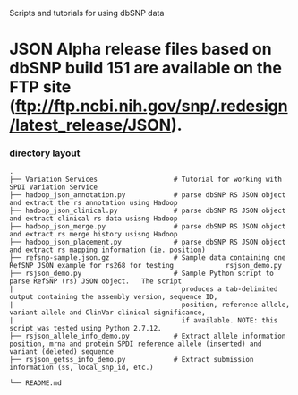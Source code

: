 Scripts and tutorials for using dbSNP data

JSON Alpha release files based on dbSNP build 151 are available on the FTP site (ftp://ftp.ncbi.nih.gov/snp/.redesign/latest_release/JSON). 
============================

### directory layout

    .
    ├── Variation Services                   # Tutorial for working with SPDI Variation Service
    ├── hadoop_json_annotation.py            # parse dbSNP RS JSON object and extract the rs annotation using Hadoop
    ├── hadoop_json_clinical.py              # parse dbSNP RS JSON object and extract clinical rs data usisng Hadoop
    ├── hadoop_json_merge.py                 # parse dbSNP RS JSON object and extract rs merge history usisng Hadoop
    ├── hadoop_json_placement.py             # parse dbSNP RS JSON object and extract rs mapping information (ie. position)
    ├── refsnp-sample.json.gz                # Sample data containing one RefSNP JSON example for rs268 for testing             rsjson_demo.py  
    ├── rsjson_demo.py                       # Sample Python script to parse RefSNP (rs) JSON object.   The script
    |                                          produces a tab-delimited output containing the assembly version, sequence ID, 
    |                                          position, reference allele, variant allele and ClinVar clinical significance, 
    |                                          if available. NOTE: this script was tested using Python 2.7.12.
    ├── rsjson_allele_info_demo.py           # Extract allele information  position, mrna and protein SPDI reference allele (inserted) and variant (deleted) sequence
    ├── rsjson_getss_info_demo.py            # Extract submission information (ss, local_snp_id, etc.)

    └── README.md
